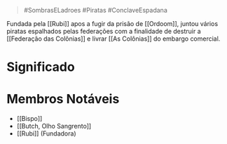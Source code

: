 > #SombrasELadroes 
> #Piratas 
> #ConclaveEspadana 

Fundada pela [[Rubi]] apos a fugir da prisão de [[Ordoom]], juntou vários piratas espalhados pelas federações com a finalidade de destruir a [[Federação das Colônias]] e livrar [[As Colônias]] do embargo comercial.

# Significado

# Membros Notáveis
- [[Bispo]]
- [[Butch, Olho Sangrento]]
- [[Rubi]] (Fundadora)

